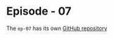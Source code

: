 # Episode - 07

The `ep-07` has its own [GitHub repository](https://github.com/celioeduardo/d3-github-streamgraph)
